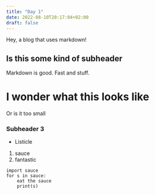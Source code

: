 ```yaml
---
title: "Day 1"
date: 2022-08-10T20:17:04+02:00
draft: false
---
```


Hey, a blog that uses markdown! 

## Is this some kind of subheader

Markdown is good. Fast and stuff.

# I wonder what this looks like

Or is it too small

### Subheader 3
* Listicle

1. sauce
2. fantastic

```
import sauce
for s in sauce:
    eat the sauce
    print(s)
```